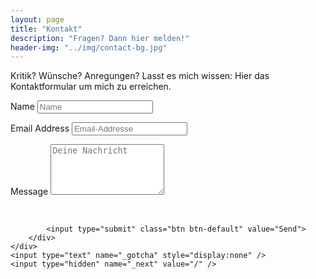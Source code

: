 ```yaml
---
layout: page
title: "Kontakt"
description: "Fragen? Dann hier melden!"
header-img: "../img/contact-bg.jpg"
---
```


<p>Kritik? Wünsche? Anregungen? Lasst es mich wissen: Hier das Kontaktformular um mich zu erreichen. </p>
    
<form name="sentMessage" id="contactForm" action="https://formspree.io/info@danielknoell.de" method="POST" novalidate>
    <div class="row control-group">
        <div class="form-group col-xs-12 floating-label-form-group controls">
            <label>Name</label>
            <input type="text" class="form-control" placeholder="Name" name="name" id="name" required data-validation-required-message="Please enter your name.">
            <p class="help-block text-danger"></p>
        </div>
    </div>
    <div class="row control-group">
        <div class="form-group col-xs-12 floating-label-form-group controls">
            <label>Email Address</label>
            <input type="email" class="form-control" placeholder="Email-Addresse" name="_replyto" id="email" required data-validation-required-message="Please enter your email address.">
            <p class="help-block text-danger"></p>
        </div>
    </div>
    <div class="row control-group">
        <div class="form-group col-xs-12 floating-label-form-group controls">
            <label>Message</label>
            <textarea rows="5" name="body" class="form-control" placeholder="Deine Nachricht" id="message" required data-validation-required-message="Please enter a message."></textarea>
            <p class="help-block text-danger"></p>
        </div>
    </div>
    <br>
    <div id="success"></div>
    <div class="row">
        <div class="form-group col-xs-12">
         
            <input type="submit" class="btn btn-default" value="Send">
        </div>
    </div>
    <input type="text" name="_gotcha" style="display:none" />
    <input type="hidden" name="_next" value="/" />
</form>


